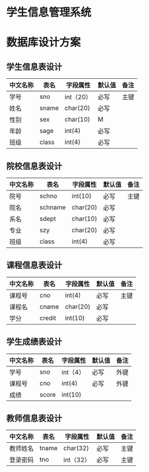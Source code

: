 # 学生信息管理系统


# 数据库设计方案

## 学生信息表设计
| 中文名称 | 表名 | 字段属性 | 默认值 | 备注 |
|---------|-----|---------|-------|------|
| 学号 | sno | int（20）| 必写 | 主键 |
| 姓名 | sname | char(20) | 必写 |    |
| 性别 | sex | char(10) | M |    |
| 年龄 | sage | int(4) | 必写 |    |
| 班级 | class | int(4) | 必写 |    |


## 院校信息表设计
| 中文名称 | 表名 | 字段属性 | 默认值 | 备注 |
|---------|-----|---------|-------|------|
| 院号 | schno | int(10) | 必写 | 主键 |  
| 院名 | schname | char(20) | 必写 |     |
| 系名 | sdept | char(10) | 必写 |    |
| 专业 | szy | char(20) | 必写 |    |  
| 班级 | class | int(4) | 必写 |    |


## 课程信息表设计
| 中文名称 | 表名 | 字段属性 | 默认值 | 备注 |
|---------|-----|---------|-------|------|
| 课程号 | cno | int(4) | 必写 | 主键 |
| 课程名 | cname | char(20) | 必写 |    |
| 学分 | credit | int(10) | 必写 |    |


## 学生成绩表设计
| 中文名称 | 表名 | 字段属性 | 默认值 | 备注 |
|---------|-----|---------|-------|------|
| 学号 | sno | int（4）| 必写 | 外键 |
| 课程号 | cno | int(4) | 必写 | 外键 |
| 成绩 | score | int(10) |    |    |

## 教师信息表设计
| 中文名称 | 表名 | 字段属性 | 默认值 | 备注 |
|---------|-----|---------|-------|------|
| 教师姓名 | tname | char(32) | 必写 | 主键 |
| 登录密码 | tno | int（32）| 必写 | 主键 |

